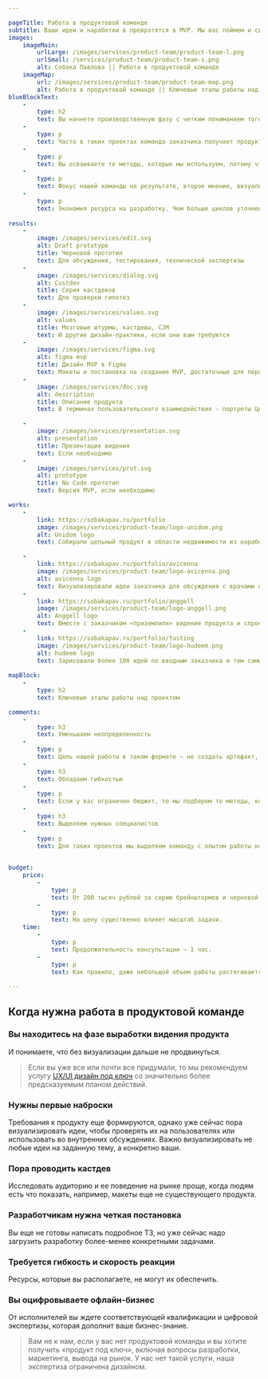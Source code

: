 ```yaml
---

pageTitle: Работа в продуктовой команде
subtitle: Ваши идеи и наработки в превратятся в MVP. Мы вас поймем и сделаем дизайн, а вы преодолеете пропасть между вашим видением и реально работающим продуктом.
images:
    imageMain:
        urlLarge: /images/services/product-team/product-team-l.png 
        urlSmall: /services/product-team/product-team-s.png
        alt: Собака Павлова || Работа в продуктовой команде
    imageMap:
        url: /images/services/product-team/product-team-map.png
        alt: Работа в продуктовой команде || Ключевые этапы работы над проектом
blueBlockText:
    -
        type: h2
        text: Вы начнете производственную фазу с четким пониманием того, чего хотите достичь, и какие для этого нужны ресурсы
    -
        type: p
        text: Часто в таких проектах команда заказчика получает продуктовые инсайты и корректирует видение продукта.
    -
        type: p
        text: Вы осваиваете те методы, которые мы используем, потому что мы находимся в непрерывном контакте с вами.
    -
        type: p
        text: Фокус нашей команды на результате, второе мнение, визуализация видения — все это это снижает риск не запуска или позднего запуска продукта. 
    -
        type: p
        text: Экономия ресурса на разработку. Чем больше циклов уточнений и изменений продукта будет сделано до старта полноценной разработки, тем меньше ресурсов разработчиков будет задействовано в создании первой версии продукта.
    
results:
    -
        image: /images/services/edit.svg
        alt: Draft prototype
        title: Черновой прототип
        text: Для обсуждения, тестирования, технической экспертизы
    -
        image: /images/services/dialog.svg
        alt: Custdev
        title: Серия кастдевов
        text: Для проверки гипотез
    -
        image: /images/services/values.svg
        alt: values
        title: Мозговые штурмы, кастдевы, CJM
        text: И другие дизайн-практики, если они вам требуются
    -
        image: /images/services/figma.svg
        alt: figma mvp
        title: Дизайн MVP в Figma
        text: Макеты и постановка на создание MVP, достаточные для первой версии продукта
    -
        image: /images/services/doc.svg
        alt: description
        title: Описание продукта
        text: В терминах пользовательского взаимодействия - портреты ЦА, ключевые сценарии

    -
        image: /images/services/presentation.svg
        alt: presentation
        title: Презентация видения
        text: Если необходимо
    -
        image: /images/services/prot.svg
        alt: prototype
        title: No Code прототип
        text: Версия MVP, если необходимо

works:
    -
        link: https://sobakapav.ru/portfolio
        image: /images/services/product-team/logo-unidom.png
        alt: Unidom logo
        text: Собирали цельный продукт в области недвижимости из наработок мощной команды аналитиков. 

    -
        link: https://sobakapav.ru/portfolio/avicenna
        image: /images/services/product-team/logo-avicenna.png
        alt: avicenna logo
        text: Визуализировали идеи заказчика для обсуждения с врачами принципиально нового подхода к организации работы в МИС.
    -
        link: https://sobakapav.ru/portfolio/anggell
        image: /images/services/product-team/logo-anggell.png
        alt: Anggell logo
        text: Вместе с заказчиком «приземлили» видение продукта и спроектировали MVP во всех деталях.
    -
        link: https://sobakapav.ru/portfolio/fasting
        image: /images/services/product-team/logo-hudeem.png
        alt: hudeem logo
        text: Зарисовали более 100 идей по вводным заказчика и тем самым стартовали активную разработку продукта.    
        
mapBlock:
    -
        type: h2
        text: Ключевые этапы работы над проектом

comments:
    -
        type: h3
        text: Уменьшаем неопределенность
    -
        type: p
        text: Цель нашей работы в таком формате — не создать артефакт, а как можно более осознанно перейти от фазы формирования видения продукта к сравнительно типовым задачам по UX-дизайну или исследованию.
    -
        type: h3
        text: Обладаем гибкостью
    -
        type: p
        text: Если у вас ограничен бюджет, то мы подберем те методы, которые в него укладываются и дают максимальный эффект для вас. Палитра методов продуктового дизайна достаточно большая.
    -
        type: h3
        text: Выделяем нужных специалистов
    -
        type: p
        text: Для таких проектов мы выделяем команду с опытом работы над запуском продуктов.
   

budget:
    price:
        -
            type: p
            text: От 200 тысяч рублей за серию брейнштормов и черновой прототип, до нескольких миллионов за полное дизайн-сопровождение создания продукта.
        -
            type: p
            text: На цену существенно влияет масштаб задачи.
    time:
        -
            type: p
            text: Продолжительность консультации — 1 час.
        -
            type: p
            text: Как правило, даже небольшой объем работы растягивается на несколько месяцев, потому что заказчику нужно время осознать промежуточные результаты и скорректировать видение продукта.
       
---
```


## Когда нужна работа в продуктовой команде

### Вы находитесь на фазе выработки видения продукта

И понимаете, что без визуализации дальше не продвинуться.

> Если вы уже все или почти все придумали, то мы рекомендуем услугу [UX/UI дизайн под ключ](/services/turnkey) со значительно более предсказуемым планом действий. 

### Нужны первые наброски

Требования к продукту еще формируются, однако уже сейчас пора визуализировать идеи, чтобы проверять их на пользователях или использовать во внутренних обсуждениях. Важно визуализировать не любые идеи на заданную тему, а конкретно ваши.

### Пора проводить кастдев

Исследовать аудиторию и ее поведение на рынке проще, когда людям есть что показать, например, макеты еще не существующего продукта.

### Разработчикам нужна четкая постановка

Вы еще не готовы написать подробное ТЗ, но уже сейчас надо загрузить разработку более-менее конкретными задачами.

### Требуется гибкость и скорость реакции

Ресурсы, которые вы располагаете, не могут их обеспечить.

### Вы оцифровываете офлайн-бизнес

От исполнителей вы ждете соответствующей квалификации и цифровой экспертизы, которая дополнит ваше бизнес-знание.

> Вам не к нам, если у вас нет продуктовой команды и вы хотите получить «продукт под ключ», включая вопросы разработки, маркетинга, вывода на рынок. У нас нет такой услуги, наша экспертиза ограничена дизайном.
